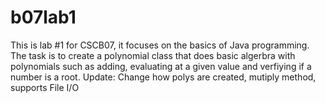 # b07lab1
This is lab #1 for CSCB07, it focuses on the basics of Java programming. The task is to create a polynomial class that does basic algerbra with polynomials such as adding, evaluating at a given value and verfiying if a number is a root.
Update: Change how polys are created, mutiply method, supports File I/O
